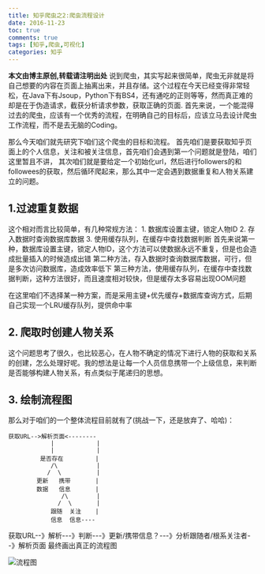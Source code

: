 ```yaml
---
title: 知乎爬虫之2:爬虫流程设计
date: 2016-11-23
toc: true
comments: true
tags: [知乎,爬虫,可视化]
categories: 知乎
---
```

**本文由博主原创,转载请注明出处**
说到爬虫，其实写起来很简单，爬虫无非就是将自己想要的内容在页面上抽离出来，并且存储。这个过程在今天已经变得非常轻松，在Java下有Jsoup，Python下有BS4，还有通吃的正则等等，然而真正难的却是在于伪造请求，截获分析请求参数，获取正确的页面.
首先来说，一个能混得过去的爬虫，应该有一个优秀的流程，在明确自己的目标后，应该立马去设计爬虫工作流程，而不是去无脑的Coding。
<!--more-->
那么今天咱们就先研究下咱们这个爬虫的目标和流程。
首先咱们是要获取知乎页面上的个人信息，关注和被关注信息，首先咱们会遇到第一个问题就是登陆，咱们这里暂且不讲，
其次咱们就是要给定一个初始化url，然后进行followers的和followees的获取，然后循环爬起来，那么其中一定会遇到数据重复和人物关系建立的问题。
## 1.过滤重复数据
这个相对而言比较简单，有几种常规方法：
    1. 数据库设置主键，锁定人物ID
    2. 存入数据时查询数据库数据
    3. 使用缓存队列，在缓存中查找数据判断
首先来说第一种，数据库设置主键，锁定人物ID，这个方法可以使数据永远不重复，但是也会造成批量插入的时候造成出错
第二种方法，存入数据时查询数据库数据，可行，但是多次访问数据库，造成效率低下
第三种方法，使用缓存队列，在缓存中查找数据判断，这种方法很好，而且速度相对较快，但是缓存太多容易出现OOM问题

在这里咱们不选择某一种方案，而是采用主键+优先缓存+数据库查询方式，后期自己实现一个LRU缓存队列，提供命中率

## 2. 爬取时创建人物关系
这个问题思考了很久，也比较恶心，在人物不确定的情况下进行人物的获取和关系的创建，怎么处理好呢。我的想法是让每一个人员信息携带一个上级信息，来判断是否能够构建人物关系，有点类似于尾递归的思想。


## 3. 绘制流程图
那么对于咱们的一个整体流程目前就有了(挑战一下，还是放弃了、哈哈)：
```
获取URL-->解析页面<--------
            |            |
            |            |
         是否存在         |
            /\           |
           /  \          |
        更新   携带       |
        数据   信息       |
               /\        |
              /  \       |
            跟随  关注    |
            信息  信息----

```
获取URL--》解析---》判断---》更新/携带信息？---》分析跟随者/根系关注者--》解析页面
最终画出真正的流程图

![流程图](/imgage/posts/知乎爬虫之爬虫流程设计/FlowParser.png)